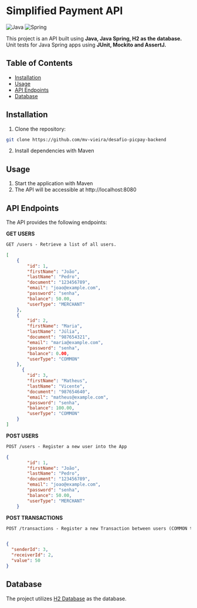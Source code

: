 # Simplified Payment API

![Java](https://img.shields.io/badge/java-%23ED8B00.svg?style=for-the-badge&logo=openjdk&logoColor=white)
![Spring](https://img.shields.io/badge/spring-%236DB33F.svg?style=for-the-badge&logo=spring&logoColor=white)

This project is an API built using **Java, Java Spring, H2 as the database.**
Unit tests for Java Spring apps using **JUnit, Mockito and AssertJ.**


## Table of Contents

- [Installation](#installation)
- [Usage](#usage)
- [API Endpoints](#api-endpoints)
- [Database](#database)


## Installation

1. Clone the repository:

```bash
git clone https://github.com/mv-vieira/desafio-picpay-backend
```

2. Install dependencies with Maven

## Usage

1. Start the application with Maven
2. The API will be accessible at http://localhost:8080


## API Endpoints
The API provides the following endpoints:

**GET USERS**
```markdown
GET /users - Retrieve a list of all users.
```
```json
[
    {
        "id": 1,
        "firstName": "João",
        "lastName": "Pedro",
        "document": "123456789",
        "email": "joao@example.com",
        "password": "senha",
        "balance": 50.00,
        "userType": "MERCHANT"
    },
    {
        "id": 2,
        "firstName": "Maria",
        "lastName": "Júlia",
        "document": "987654321",
        "email": "maria@example.com",
        "password": "senha",
        "balance": 0.00,
        "userType": "COMMON"
    },
      {
        "id": 3,
        "firstName": "Matheus",
        "lastName": "Vicente",
        "document": "987654640",
        "email": "matheus@example.com",
        "password": "senha",
        "balance": 100.00,
        "userType": "COMMON"
    }
]
```

**POST USERS**
```markdown
POST /users - Register a new user into the App
```
```json
{
        "id": 1,
        "firstName": "João",
        "lastName": "Pedro",
        "document": "123456789",
        "email": "joao@example.com",
        "password": "senha",
        "balance": 50.00,
        "userType": "MERCHANT"
    }
```

**POST TRANSACTIONS**
```markdown
POST /transactions - Register a new Transaction between users (COMMON to COMMON or COMMON to MERCHANT)
```

```json

{
  "senderId": 3,
  "receiverId": 2,
  "value": 50
}
```

## Database
The project utilizes [H2 Database](https://www.h2database.com/html/tutorial.html) as the database. 





